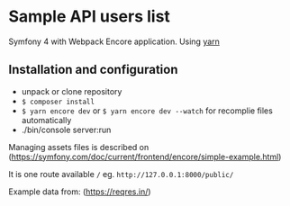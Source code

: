 # Sample API users list
Symfony 4 with Webpack Encore application. Using [yarn](https://yarnpkg.com) 

## Installation and configuration
* unpack or clone repository
* `$ composer install`
* `$ yarn encore dev` or `$ yarn encore dev --watch` for recomplie files automatically
* ./bin/console server:run

Managing assets files is described on (https://symfony.com/doc/current/frontend/encore/simple-example.html)

It is one route available `/` eg. `http://127.0.0.1:8000/public/`

Example data from: (https://reqres.in/)
